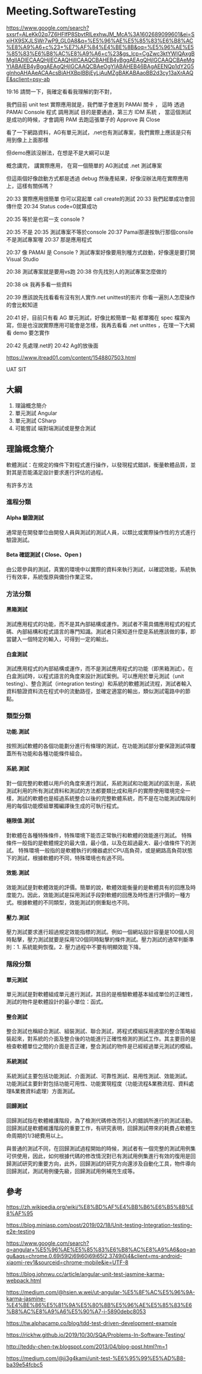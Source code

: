 # Meeting.SoftwareTesting

<https://www.google.com/search?sxsrf=ALeKk02q7Z6HFIfP8SbvtRlLexhwJM_McA%3A1602689099601&ei=SxiHX9SXJLSWr7wP9_GL0A8&q=%E5%96%AE%E5%85%83%E6%B8%AC%E8%A9%A6+c%23+%E7%AF%84%E4%BE%8B&oq=%E5%96%AE%E5%85%83%E6%B8%AC%E8%A9%A6+c%23&gs_lcp=CgZwc3ktYWIQAxgBMgIIADIECAAQHjIECAAQHjIICAAQCBAHEB4yBggAEAgQHjIGCAAQCBAeMgYIABAIEB4yBggAEAgQHjIGCAAQCBAeOgYIABAHEB46BAgAEENQp1dY2G5glnhoAHAAeACAAcsBiAHXBpIBBjEyLjAuMZgBAKABAaoBB2d3cy13aXrAAQE&sclient=psy-ab>

19:16 請問一下，我確定看看我理解的對不對，

我們目前 unit test 實際應用就是，我們單子會進到 PAMAI 關卡 ， 這時 透過 PAMAI Console 程式 調用測試 目的是要通過，第三方 IDM 系統 ， 當這個測試是成功的時候，才會調用 PAM 去跑這張單子的 Approve 與 Close

看了一下網路資料，AG有單元測試，.net也有測試專案，我們實際上應該是只有用到像上上面那樣

但demo應該沒辦法，在想是不是大綱可以是

概念講完，
講實際應用，
在寫一個簡單的 AG測試或 .net 測試專案

但這兩個好像啟動方式都是透過 debug 然後產結果，好像沒辦法用在實際應用上，這樣有關係嗎？

20:33 實際應用很簡單
你可以寫起單 call create的測試
20:33  我們起單成功會回傳什麼
20:34  Status code=0就算成功

20:35  等於是也寫一支 console ?

20:35  不是
20:35  測試專案不等於console
20:37  Pamai那邊按執行那個consile不是測試專案喔
20:37  那是應用程式

20:37 像 PAMAI 是 Console ? 測試專案好像要用別種方式啟動，好像還是要打開 Visual Studio 

20:38 測試專案就是要用vs跑
20:38 你先找別人的測試專案怎麼做的

20:38 ok 我再多看一些資料

20:39 應該說先找看看有沒有別人實作.net unittest的影片 你看一遍別人怎麼操作的會比較知道

20:41 好，目前只有看 AG 單元測試，好像比較簡單一點 都單獨在 spec 檔案內寫，但是也沒說實際應用可能會是怎樣，我再去看看 .net unittes ，在理一下大綱看 demo 要怎實作

20:42 先處理.net的
20:42 Ag的放後面

<https://www.itread01.com/content/1548807503.html>

UAT SIT

## 大綱

1. 理論概念簡介
2. 單元測試 Angular
3. 單元測試 CSharp
4. 可能嘗試 端對端測試或是整合測試

## 理論概念簡介

軟體測試：在規定的條件下對程式進行操作，以發現程式錯誤，衡量軟體品質，並對其是否能滿足設計要求進行評估的過程。

有許多方法

### 進程分類

#### Alpha 驗證測試

通常是在開發單位由開發人員與測試的測試人員，以類比或實際操作性的方式進行驗證測試。

#### Beta 確認測試 ( Close、Open )

由公眾參與的測試，真實的環境中以實際的資料來執行測試，以確認效能，系統執行有效率，系統復原與備份作業正常。

### 方法分類

#### 黑箱測試

測試應用程式的功能，而不是其內部結構或運作。測試者不需具備應用程式的程式碼、內部結構和程式語言的專門知識。測試者只需知道什麼是系統應該做的事，即當鍵入一個特定的輸入，可得到一定的輸出。

#### 白盒測試

測試應用程式的內部結構或運作，而不是測試應用程式的功能（即黑箱測試）。在白盒測試時，以程式語言的角度來設計測試案例。可以應用於單元測試（unit testing）、整合測試（integration testing）和系統的軟體測試流程，測試者輸入資料驗證資料流在程式中的流動路徑，並確定適當的輸出，類似測試電路中的節點。

### 類型分類

#### 功能.測試

按照測試軟體的各個功能劃分進行有條理的測試，在功能測試部分要保證測試項覆蓋所有功能和各種功能條件組合。

#### 系統.測試

對一個完整的軟體以用戶的角度來進行測試，系統測試和功能測試的區別是，系統測試利用的所有測試資料和測試的方法都要類比成和用戶的實際使用環境完全一樣，測試的軟體也是經過系統整合以後的完整軟體系統，而不是在功能測試階段利用的每個功能模組單獨編譯後生成的可執行程式。

#### 極限值.測試

對軟體在各種特殊條件，特殊環境下能否正常執行和軟體的效能進行測試。
特殊條件一般指的是軟體規定的最大值，最小值，以及在超過最大、最小值條件下的測試。
特殊環境一般指的是軟體執行的機器處於CPU高負荷，或是網路高負荷狀態下的測試，根據軟體的不同，特殊環境也有過不同。

#### 效能.測試

效能測試是對軟體效能的評價。簡單的說，軟體效能衡量的是軟體具有的回應及時度能力。因此，效能測試是採用測試手段對軟體的回應及時性進行評價的一種方式。根據軟體的不同類型，效能測試的側重點也不同。

#### 壓力.測試

壓力測試要求進行超過規定效能指標的測試。例如一個網站設計容量是100個人同時點擊，壓力測試就要是採用120個同時點擊的條件測試。壓力測試的通常判斷準則：1. 系統能夠恢復。2. 壓力過程中不要有明顯效能下降。

### 階段分類

#### 單元測試

單元測試是對軟體組成單元進行測試，其目的是檢驗軟體基本組成單位的正確性，測試的物件是軟體設計的最小單位：函式。

#### 整合測試

整合測試也稱綜合測試、組裝測試、聯合測試，將程式模組採用適當的整合策略組裝起來，對系統的介面及整合後的功能進行正確性檢測的測試工作。其主要目的是檢查軟體單位之間的介面是否正確，整合測試的物件是已經經過單元測試的模組。

#### 系統測試

系統測試主要包括功能測試、介面測試、可靠性測試、易用性測試、效能測試。 功能測試主要針對包括功能可用性、功能實現程度（功能流程&業務流程、資料處理&業務資料處理）方面測試。

#### 回歸測試

回歸測試指在軟體維護階段，為了檢測代碼修改而引入的錯誤所進行的測試活動。回歸測試是軟體維護階段的重要工作，有研究表明，回歸測試帶來的耗費占軟體生命周期的1/3總費用以上。

與普通的測試不同，在回歸測試過程開始的時候，測試者有一個完整的測試用例集可供使用，因此，如何根據代碼的修改情況對已有測試用例集進行有效的復用是回歸測試研究的重要方向，此外，回歸測試的研究方向還涉及自動化工具，物件導向回歸測試，測試用例優先級，回歸測試用例補充生成等。

## 參考

<https://zh.wikipedia.org/wiki/%E8%BD%AF%E4%BB%B6%E6%B5%8B%E8%AF%95>

<https://blog.miniasp.com/post/2019/02/18/Unit-testing-Integration-testing-e2e-testing>

<https://www.google.com/search?q=angular+%E5%96%AE%E5%85%83%E6%B8%AC%E8%A9%A6&oq=angu&aqs=chrome.0.69i59l2j69i60j69i65l2.3749j0j4&client=ms-android-xiaomi-rev1&sourceid=chrome-mobile&ie=UTF-8>

<https://blog.johnwu.cc/article/angular-unit-test-jasmine-karma-webpack.html>

<https://medium.com/@hsien.w.wei/ut-angular-%E5%8F%AC%E5%96%9A-karma-jasmine-%E4%BE%86%E5%81%9A%E5%80%8B%E5%96%AE%E5%85%83%E6%B8%AC%E8%A9%A6%E5%90%A7-i-5890debc8053>

<https://tw.alphacamp.co/blog/tdd-test-driven-development-example>

<https://rickhw.github.io/2019/10/30/SQA/Problems-In-Software-Testing/>

<http://teddy-chen-tw.blogspot.com/2013/04/blog-post.html?m=1>

<https://medium.com/@ji3g4kami/unit-test-%E6%95%99%E5%AD%B8-ba39e54fcbc5>
